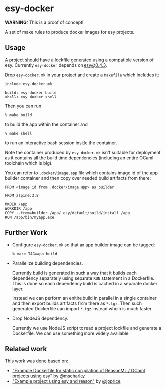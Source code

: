 # esy-docker

**WARNING:** This is a proof of concept!

A set of make rules to produce docker images for esy projects.

## Usage

A project should have a lockfile generated using a compatible version of esy.
Currently `esy-docker` depends on esy@0.4.3.

Drop `esy-docker.mk` in your project and create a `Makefile` which includes it:

    include esy-docker.mk

    build: esy-docker-build
    shell: esy-docker-shell

Then you can run

    % make build

to build the app within the container and

    % make shell

to run an interactive bash session inside the container.

Note the container produced by `esy-docker.mk` isn't suitable for deployment as
it contains all the build time dependencies (including an entire OCaml toolchain
which is big).

You can refer to `.docker/image.app` file which contains image id of the app
builder container and then copy over needed build artifacts from there:

    FROM <image id from .docker/image.app> as builder

    FROM alpine:3.8

    MKDIR /app
    WORKDIR /app
    COPY --from=builder /app/_esy/default/build/install /app
    RUN /app/bin/myapp.exe

## Further Work

- Configure `esy-docker.mk` so that an app builder image can be tagged:
  ```
  % make TAG=app build
  ```

- Parallelize building dependencies.

  Currently build is generated in such a way that it builds each dependency
  separately using separate `RUN` statement in a Dockerfile. This is done so
  each dependency build is cached in a separate docker layer.

  Instead we can perform an enitire build in parallel in a single container and
  then export builds artifacts from there as `*.tgz`. Then such generated
  Dockerfile can import `*.tgz` instead whcih is much faster.

- Drop NodeJS dependency.

  Currently we use NodeJS script to read a project lockfile and generate a
  Dockerfile. We can use something more widely available.

## Related work

This work was done based on:

- ["Example Dockerfile for static compilation of ReasonML / OCaml projects using esy"][ref1]
  by [@mscharley][]
- ["Example project using esy and reason"][ref2]
  by [@joprice][]

[ref1]: https://gist.github.com/mscharley/b9e7e9d4038938a54278a73ea929f5fc
[ref2]: https://github.com/joprice/reason-esy-example
[@joprice]: https://github.com/joprice
[@mscharley]: https://github.com/mscharley

